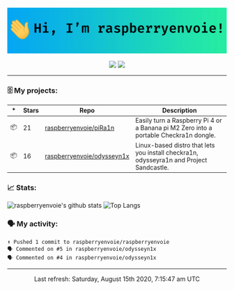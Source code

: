 ![header](https://raw.githubusercontent.com/raspberryenvoie/raspberryenvoie/master/header.gif)

<p align="center">
  <a href="mailto:raspberryenvoie@protonmail.com"><img src="https://img.shields.io/badge/-raspberryenvoie@protonmail.com-E43B39?logo=Gmail&logoColor=white&link=mailto:raspberryenvoie@protonmail.com"></a>
  <a href="https://www.reddit.com/user/raspberryenvoie"><img src="https://img.shields.io/badge/-u/raspberryenvoie-ff3312?logo=Reddit&logoColor=white&link=https://www.reddit.com/user/raspberryenvoie"></a>
</p>

---

### 🗄 My projects:
|*|Stars|Repo|Description|
|---|---|---|---|
| 📦 | 21 | [raspberryenvoie/piRa1n](https://github.com/raspberryenvoie/piRa1n) | Easily turn a Raspberry Pi 4 or a Banana pi M2 Zero into a portable Checkra1n dongle. |
| 📦 | 16 | [raspberryenvoie/odysseyn1x](https://github.com/raspberryenvoie/odysseyn1x) | Linux-based distro that lets you install checkra1n, odysseyra1n and Project Sandcastle. |

### 📈 Stats:
![raspberryenvoie's github stats](https://github-readme-stats.vercel.app/api?username=raspberryenvoie&hide=prs&show_icons=true)
![Top Langs](https://github-readme-stats.vercel.app/api/top-langs/?username=raspberryenvoie&layout=compact)

### 🗣 My activity:
```
⬆️ Pushed 1 commit to raspberryenvoie/raspberryenvoie
🗣 Commented on #5 in raspberryenvoie/odysseyn1x
🗣 Commented on #4 in raspberryenvoie/odysseyn1x
```

------------
<p align="center">Last refresh: Saturday, August 15th 2020, 7:15:47 am UTC</p>
